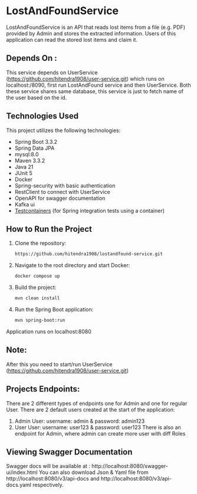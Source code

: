 # LostAndFoundService

LostAndFoundService is an API that reads lost items from a file (e.g. PDF) provided by Admin and stores the extracted information. Users of this application can read the stored lost items and claim it.

## Depends On :
This service depends on UserService (https://github.com/hitendra1908/user-service.git) which runs on localhost:/8090, first run LostAndFound service and then UserService. Both these service shares same database, this service is just to fetch name of the user based on the id.

## Technologies Used
This project utilizes the following technologies:
* Spring Boot 3.3.2
* Spring Data JPA
* mysql:8.0
* Maven 3.3.2
* Java 21
* JUnit 5
* Docker
* Spring-security with basic authentication
* RestClient to connect with UserService
* OpenAPI for swagger documentation
* Kafka ui
* [Testcontainers](https://testcontainers.com/) (for Spring integration tests using a container)


## How to Run the Project

1. Clone the repository:
   ```sh
   https://github.com/hitendra1908/lostandfound-service.git

2. Navigate to the root directory and start Docker:
   ```sh
   docker compose up

3. Build the project:
   ```sh
   mvn clean install

4. Run the Spring Boot application:
   ```sh
   mvn spring-boot:run

Application runs on localhost:8080

## Note:
After this you need to start/run UserService (https://github.com/hitendra1908/user-service.git)

## Projects Endpoints:
There are 2 different types of endpoints one for Admin and one for regular User.
There are 2 default users created at the start of the application:
1. Admin User: username: admin & password: admin123
2. User User: username: user123 & password: user123
There is also an endpoint for Admin, where admin can create more user with diff Roles

## Viewing Swagger Documentation
Swagger docs will be available at : http://localhost:8080/swagger-ui/index.html
You can also download Json & Yaml file from http://localhost:8080/v3/api-docs and http://localhost:8080/v3/api-docs.yaml respectively.
